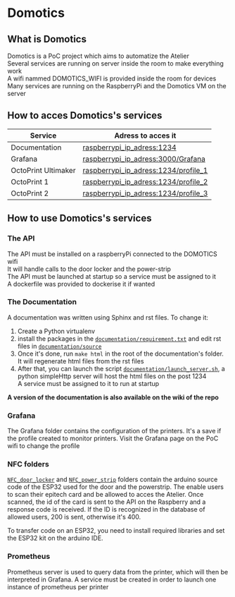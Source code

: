 # Domotics

## What is Domotics

Domotics is a PoC project which aims to automatize the Atelier  
Several services are running on server inside the room to make everything work  
A wifi nammed DOMOTICS_WIFI is provided inside the room for devices  
Many services are running on the RaspberryPi and the Domotics VM on the server

## How to acces Domotics's services

| Service             | Adress to acces it                                                           |
|---------------------|------------------------------------------------------------------------------|
| Documentation       | [raspberrypi_ip_adress:1234](raspberrypi_ip_adress:1234)                     |
| Grafana            | [raspberrypi_ip_adress:3000/Grafana](raspberrypi_ip_adress:3000/Grafana)   |
| OctoPrint Ultimaker | [raspberrypi_ip_adress:1234/profile_1](raspberrypi_ip_adress:1234/profile_1) |
| OctoPrint 1         | [raspberrypi_ip_adress:1234/profile_2](raspberrypi_ip_adress:1234/profile_2) |
| OctoPrint 2         | [raspberrypi_ip_adress:1234/profile_3](raspberrypi_ip_adress:1234/profile_3) |


## How to use Domotics's services

### The API

The API must be installed on a raspberryPi connected to the DOMOTICS wifi  
It will handle calls to the door locker and the power-strip  
The API must be launched at startup so a service must be assigned to it  
A dockerfile was provided to dockerise it if wanted  

### The Documentation

A documentation was written using Sphinx and rst files. To change it:
1. Create a Python virtualenv
1. install the packages in the [`documentation/requirement.txt`](/documentation/source)  and edit rst files in [`documentation/source`](/documentation/source)  
2. Once it's done, run `make html` in the root of the documentation's folder. It will regenerate html files from the rst files  
3. After that, you can launch the script [`documentation/launch_server.sh`](./documentation/launch_server.sh), a python simpleHttp server will host the html files on the post 1234  
A service must be assigned to it to run at startup  


**A version of the documentation is also available on the wiki of the repo**  


### Grafana

The Grafana folder contains the configuration of the printers. It's a save if the profile created to monitor printers.
Visit the Grafana page on the PoC wifi to change the profile  

### NFC folders

[`NFC_door_locker`](./NFC_door_locker) and [`NFC_power_strip`](./NFC_power_strip) folders contain the arduino source code of the ESP32 used for the door and the powerstrip. The enable users to scan their epitech card and be allowed to acces the Atelier. Once scanned, the id of the card is sent to the API on the Raspberry and a response code is received. If the ID is recognized in the database of allowed users, 200 is sent, otherwise it's 400.

To transfer code on an ESP32, you need to install required libraries and set the ESP32 kit on the arduino IDE.

### Prometheus

Prometheus server is used to query data from the printer, which will then be interpreted in Grafana. A service must be created in order to launch one instance of prometheus per printer